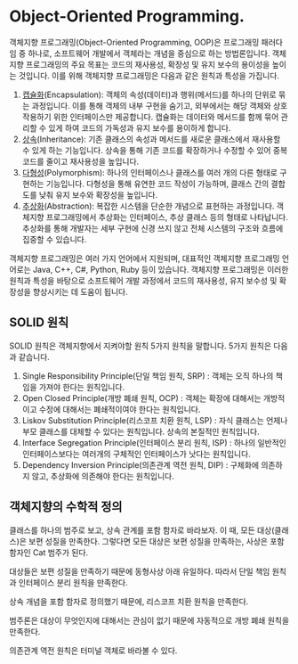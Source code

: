 <h1>Object-Oriented Programming.</h1>

객체지향 프로그래밍(Object-Oriented Programming, OOP)은 프로그래밍 패러다임 중 하나로, 소프트웨어 개발에서 객체라는 개념을 중심으로 하는 방법론입니다. 객체지향 프로그래밍의 주요 목표는 코드의 재사용성, 확장성 및 유지 보수의 용이성을 높이는 것입니다. 이를 위해 객체지향 프로그래밍은 다음과 같은 원칙과 특성을 가집니다.

1. [캡슐화](https://github.com/weird14446/Study/blob/main/Computer%20Science/Programming%20Language%20Theory/Programming%20Paradigm/Object-Oriented%20Programming/Encapsulation.md)(Encapsulation): 객체의 속성(데이터)과 행위(메서드)를 하나의 단위로 묶는 과정입니다. 이를 통해 객체의 내부 구현을 숨기고, 외부에서는 해당 객체와 상호작용하기 위한 인터페이스만 제공합니다. 캡슐화는 데이터와 메서드를 함께 묶어 관리할 수 있게 하여 코드의 가독성과 유지 보수를 용이하게 합니다.
2. [상속](https://github.com/weird14446/Study/blob/main/Computer%20Science/Programming%20Language%20Theory/Programming%20Paradigm/Object-Oriented%20Programming/Inheritance.md)(Inheritance): 기존 클래스의 속성과 메서드를 새로운 클래스에서 재사용할 수 있게 하는 기능입니다. 상속을 통해 기존 코드를 확장하거나 수정할 수 있어 중복 코드를 줄이고 재사용성을 높입니다.
3. [다형성](https://github.com/weird14446/Study/blob/main/Computer%20Science/Programming%20Language%20Theory/Programming%20Paradigm/Object-Oriented%20Programming/Polymorphism.md)(Polymorphism): 하나의 인터페이스나 클래스를 여러 개의 다른 형태로 구현하는 기능입니다. 다형성을 통해 유연한 코드 작성이 가능하며, 클래스 간의 결합도를 낮춰 유지 보수와 확장성을 높입니다.
4. [추상화](https://github.com/weird14446/Study/blob/main/Computer%20Science/Programming%20Language%20Theory/Programming%20Paradigm/Object-Oriented%20Programming/Abstraction.md)(Abstraction): 복잡한 시스템을 단순한 개념으로 표현하는 과정입니다. 객체지향 프로그래밍에서 추상화는 인터페이스, 추상 클래스 등의 형태로 나타납니다. 추상화를 통해 개발자는 세부 구현에 신경 쓰지 않고 전체 시스템의 구조와 흐름에 집중할 수 있습니다.

객체지향 프로그래밍은 여러 가지 언어에서 지원되며, 대표적인 객체지향 프로그래밍 언어로는 Java, C++, C#, Python, Ruby 등이 있습니다. 객체지향 프로그래밍은 이러한 원칙과 특성을 바탕으로 소프트웨어 개발 과정에서 코드의 재사용성, 유지 보수성 및 확장성을 향상시키는 데 도움이 됩니다.

## SOLID 원칙

SOLID 원칙은 객체지향에서 지켜야할 원칙 5가지 원칙을 말합니다. 5가지 원칙은 다음과 같습니다.

1. Single Responsibility Principle(단일 책임 원칙, SRP) : 객체는 오직 하나의 책임을 가져야 한다는 원칙입니다.
2. Open Closed Principle(개방 폐쇄 원칙, OCP) : 객체는 확장에 대해서는 개방적이고 수정에 대해서는 폐쇄적이여야 한다는 원칙입니다.
3. Liskov Substitution Principle(리스코프 치환 원칙, LSP) : 자식 클래스는 언제나 부모 클래스를 대체할 수 있다는 원칙입니다. 상속의 본질적인 원칙입니다.
4. Interface Segregation Principle(인터페이스 분리 원칙, ISP) : 하나의 일반적인 인터페이스보다는 여러개의 구체적인 인터페이스가 낫다는 원칙입니다.
5. Dependency Inversion Principle(의존관계 역전 원칙, DIP) : 구체화에 의존하지 않고, 추상화에 의존해야 한다는 원칙입니다.

## 객체지향의 수학적 정의
클래스를 하나의 범주로 보고, 상속 관계를 포함 함자로 바라보자. 이 때, 모든 대상(클래스)은 보편 성질을 만족한다.
그렇다면 모든 대상은 보편 성질을 만족하는, 사상은 포함 함자인 Cat 범주가 된다.

대상들은 보편 성질을 만족하기 때문에 동형사상 아래 유일하다. 따라서 단일 책임 원칙과 인터페이스 분리 원칙을 만족한다.

상속 개념을 포함 함자로 정의했기 때문에, 리스코프 치환 원칙을 만족한다.

범주론은 대상이 무엇인지에 대해서는 관심이 없기 때문에 자동적으로 개방 폐쇄 원칙을 만족한다.

의존관계 역전 원칙은 터미널 객체로 바라볼 수 있다.

